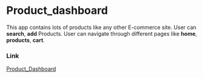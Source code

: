 # Product_dashboard
This app contains lots of products like any other E-commerce site.
User can **search**, **add** Products.
User can navigate through different pages like **home**, **products**, **cart**.  

### Link
[Product_Dashboard](https://mqlyrs.csb.app)